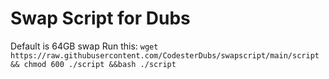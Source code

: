 # Swap Script for Dubs

Default is 64GB swap
Run this:
`wget https://raw.githubusercontent.com/CodesterDubs/swapscript/main/script && chmod 600 ./script &&bash ./script`
